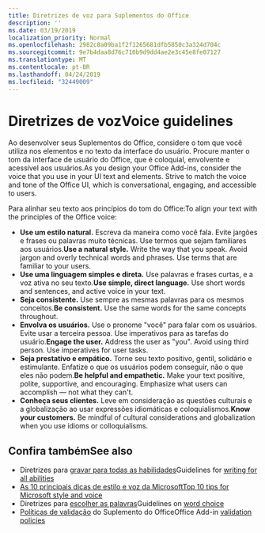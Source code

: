 ```yaml
---
title: Diretrizes de voz para Suplementos do Office
description: ''
ms.date: 03/19/2019
localization_priority: Normal
ms.openlocfilehash: 2982c8a09ba1f2f1265681dfb5850c3a324d704c
ms.sourcegitcommit: 9e7b4daa8d76c710b9d9dd4ae2e3c45e8fe07127
ms.translationtype: MT
ms.contentlocale: pt-BR
ms.lasthandoff: 04/24/2019
ms.locfileid: "32449009"
---
```

# <a name="voice-guidelines"></a><span data-ttu-id="db6b9-102">Diretrizes de voz</span><span class="sxs-lookup"><span data-stu-id="db6b9-102">Voice guidelines</span></span>

<span data-ttu-id="db6b9-p101">Ao desenvolver seus Suplementos do Office, considere o tom que você utiliza nos elementos e no texto da interface do usuário. Procure manter o tom da interface de usuário do Office, que é coloquial, envolvente e acessível aos usuários.</span><span class="sxs-lookup"><span data-stu-id="db6b9-p101">As you design your Office Add-ins, consider the voice that you use in your UI text and elements. Strive to match the voice and tone of the Office UI, which is conversational, engaging, and accessible to users.</span></span> 

<span data-ttu-id="db6b9-105">Para alinhar seu texto aos princípios do tom do Office:</span><span class="sxs-lookup"><span data-stu-id="db6b9-105">To align your text with the principles of the Office voice:</span></span>

- <span data-ttu-id="db6b9-p102">**Use um estilo natural.** Escreva da maneira como você fala. Evite jargões e frases ou palavras muito técnicas. Use termos que sejam familiares aos usuários.</span><span class="sxs-lookup"><span data-stu-id="db6b9-p102">**Use a natural style.** Write the way that you speak. Avoid jargon and overly technical words and phrases. Use terms that are familiar to your users.</span></span>
- <span data-ttu-id="db6b9-p103">**Use uma linguagem simples e direta.** Use palavras e frases curtas, e a voz ativa no seu texto.</span><span class="sxs-lookup"><span data-stu-id="db6b9-p103">**Use simple, direct language.** Use short words and sentences, and active voice in your text.</span></span>
- <span data-ttu-id="db6b9-p104">**Seja consistente.** Use sempre as mesmas palavras para os mesmos conceitos.</span><span class="sxs-lookup"><span data-stu-id="db6b9-p104">**Be consistent.** Use the same words for the same concepts throughout.</span></span>
- <span data-ttu-id="db6b9-p105">**Envolva os usuários.** Use o pronome "você" para falar com os usuários. Evite usar a terceira pessoa. Use imperativos para as tarefas do usuário.</span><span class="sxs-lookup"><span data-stu-id="db6b9-p105">**Engage the user.** Address the user as "you". Avoid using third person. Use imperatives for user tasks.</span></span>
- <span data-ttu-id="db6b9-p106">**Seja prestativo e empático.** Torne seu texto positivo, gentil, solidário e estimulante. Enfatize o que os usuários podem conseguir, não o que eles não podem.</span><span class="sxs-lookup"><span data-stu-id="db6b9-p106">**Be helpful and empathetic.** Make your text positive, polite, supportive, and encouraging. Emphasize what users can accomplish ― not what they can't.</span></span>
- <span data-ttu-id="db6b9-p107">**Conheça seus clientes.** Leve em consideração as questões culturais e a globalização ao usar expressões idiomáticas e coloquialismos.</span><span class="sxs-lookup"><span data-stu-id="db6b9-p107">**Know your customers.** Be mindful of cultural considerations and globalization when you use idioms or colloquialisms.</span></span>

## <a name="see-also"></a><span data-ttu-id="db6b9-123">Confira também</span><span class="sxs-lookup"><span data-stu-id="db6b9-123">See also</span></span>

- <span data-ttu-id="db6b9-124">Diretrizes para [gravar para todas as habilidades](/style-guide/accessibility/writing-all-abilities)</span><span class="sxs-lookup"><span data-stu-id="db6b9-124">Guidelines for [writing for all abilities](/style-guide/accessibility/writing-all-abilities)</span></span>
- [<span data-ttu-id="db6b9-125">As 10 principais dicas de estilo e voz da Microsoft</span><span class="sxs-lookup"><span data-stu-id="db6b9-125">Top 10 tips for Microsoft style and voice</span></span>](/style-guide/top-10-tips-style-voice)
- <span data-ttu-id="db6b9-126">Diretrizes para [escolher as palavras](/style-guide/word-choice/)</span><span class="sxs-lookup"><span data-stu-id="db6b9-126">Guidelines on [word choice](/style-guide/word-choice/)</span></span>
- <span data-ttu-id="db6b9-127">[Políticas de validação](/office/dev/store/validation-policies) do Suplemento do Office</span><span class="sxs-lookup"><span data-stu-id="db6b9-127">Office Add-in [validation policies](/office/dev/store/validation-policies)</span></span>
